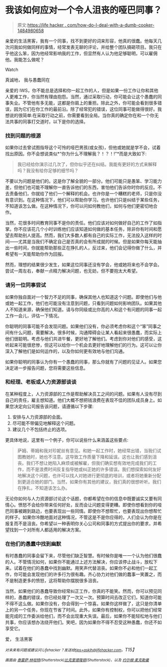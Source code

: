 # 我该如何应对一个令人沮丧的哑巴同事？

> 原文:[https://life hacker . com/how-do-I-deal-with-a-dumb-cooker-1484980658](https://lifehacker.com/how-do-i-deal-with-a-frustratingly-dumb-coworker-1484980658)

亲爱的生活黑客，我有一个同事，找不到更好的词来形容，他真的很蠢。他每天几次问我如何做同样的事情，经常发表无聊的评论，并给整个团队搞砸项目。我只在乎他这么笨，因为他经常影响我的工作，但显然有人认为他足够聪明，可以雇佣他。我能怎么做呢？

Watch

真诚地，
我与愚蠢同在

亲爱的 IWS，你不能总是选择和你一起工作的人，但是如果一份工作让你和其他人更难工作，你当然有理由抱怨。当然，通过采取行动，你可能会让这个愚蠢的同事失业。不管他有多无能，这都是你肩上的重担。除此之外，你可能会看到很多错误，因为它们在你工作的最前沿。除了经常犯的错误，这位同事可能做得很好。我想说的很简单:在采取行动之前，你需要看到全局。当你真的确定你在和一个你无法共事的同事打交道时，以下是你的选择。

### 找到问题的根源

如果你过去曾试图指导这个可怜的哑巴男孩(或女孩)，但他或她就是学不会，试着找出原因。你不会想说类似*“你为什么不理解我？！？！!"*而是大致如下:

> 我已经给你演示过几次了，但你似乎还在纠结。我能有更好的方式来解释吗？我没有给你足够的细节吗？

不要以为问题是他们的。这是你了解全貌的一部分。他们可能只是愚笨、学习能力差，但他们也可能不理解你一直告诉他们的东西，害怕他们告诉你时你的反应。不去责备他们，你就给了他们一个解释的机会。也许你是一个糟糕的老师，只是你没有意识到。在这种情况下，他们可以帮助你学习。也许他们只是纠结于某些任务，不知道该怎么做。在这种情况下，你可以问如何教他们，如何与他们更密切地合作。

当然，花很多时间教育同事不是你的责任。他们应该对如何做好自己的工作了如指掌。你不应该花几个小时训练他们应该知道如何做的基本任务，除非你有时间和愿望去帮助别人提高。然而，我们大多数人都有自己的实际工作，无法投入这样的时间——尤其是当我们不确定自己是否真的会有所成就的时候。但是如果你每天能抽出一些时间，你就能帮助那些正在挣扎的人，反过来，他们会记得你做了什么，并希望有一天能帮助你作为回报。

然而，理想的结果很少发生，如果这位同事还没有学会，他或她将来也不会学会。尝试一周左右，奉献一点精力解决问题，也无妨，但不要抱太大希望。

### 请另一位同事尝试

如果你独自面对一个智力不足的同事，确保其他人也知道这个问题。即使他们与他或她一起工作，他们也可能没有注意到问题，只看到问题如何影响团队。如果其他人不知道来源，确保他们知道。请与你同级或比你高的人和这个有问题的同事一起工作一会儿，评估一下情况。

你聪明的同事可能不会发现问题。如果他们没有，你必须考虑你和这个“笨”同事之间有什么问题，需要解决。很多时候，沟通障碍会让某人看起来很愚蠢，而实际上他们很聪明。考虑与他们共进午餐，更好地了解他们。考虑到你对他们的感受，这听起来可能很悲惨，但这可以给你一个机会去更好地理解他们的行为。这可以让你深入了解他们是如何运作的，以及你如何更有效地与他们沟通。

如果你聪明的同事认为你有一个愚蠢的同事，那么你就有了问题的见证人。如果您决定进一步报告问题，您将需要这些信息。

### 和经理、老板或人力资源部谈谈

在某种程度上，人力资源部的工作是帮助解决员工之间的问题。如果有人没有尽到自己的责任，雇主想知道。他们大概不想把钱浪费在表现不佳的团队成员身上。如果您决定向公司报告该问题，请遵循以下步骤:

1.  安排与人力资源部的会面。
2.  尽可能不带偏见地解释这个问题。
3.  建议几个不包括终止的选项。

更具体地说，这里有一个例子，你可以说些什么来涵盖这些要点:

> 萨姆、蒂姆和我对珍妮丝有意见。和她一起工作时，她经常出错，当我们试图教她时，她也不注意。这导致工作质量下降和延误。这也让我们感到沮丧。我们不想让她陷入麻烦或被解雇，但我们确实想有效地完成我们的工作，而不是浪费时间反复指导她或纠正她的许多错误。我们想探索如何友好地解决这个问题，也许可以找人对她进行更彻底的培训，或者将她重新分配到更适合她的部门。当然，如果你有其他的建议，我们真的很想听听。我们在挣扎，不知道该怎么办。

无论你如何与人力资源部讨论这个话题，你都希望在你的信息中既要诚实又要有同情心。愤怒不会给你带来任何好处，反而会让问题变得更糟。即使你想看到你的哑巴同事被踢到路边，也要表现出一些同情。即使你不想帮忙，也要表现出你想帮忙的样子。如果你冷酷地面对这种情况，不管这是不是你应得的，人们会认为你是在报复而不是沮丧。你希望以一种表明你关心公司和同事的方式提出你的要求，并希望找到一个对所有人都适用的解决方案。

### 在他们的愚蠢中找到幽默

有时愚蠢的同事会留下来，尽管他们缺乏智慧。有时候你是唯一一个认为他们很蠢的人。不管情况如何，如果你不能通过上述方法解决，你应该停止战斗，放松下来。试着在他们的愚蠢中找到幽默。用笑声代替沮丧。如果你不必和他们一起工作，你可能会发现他们的许多行为很有趣。齐心协力对他们做的蠢事一笑置之，而不是制造更多的愤怒，这将帮助你摆脱很多沮丧。

当然，如果他们的愚蠢导致你经常纠正工作，你真的不能笑。然而，你可以预见同样的，愚蠢的错误，你已经处理了一次又一次。预算时间去改正它们，知道你可能不得不这么做。如果你没有，你会得到一个惊喜。如果你这样做了，这只是你清单上的另一个任务，你现在节省了时间。此外，如果你有控制权，你可以把他们经常能完成的工作委派给他们，而不会出现重大失误。最后，如果你不能轻松地与他们共事，你应该想办法绕开他们。笑吧，因为如果你不得不忍受这种愚蠢，你还不如享受它。

爱，
生活黑客

*<small>对未来有问题或建议问 Lifehacker？发送给</small>*[*<small>tips+asklh@lifehacker.com</small>*](mailto:tips+asklh@lifehacker.com)*<small>。</small>T15】*

*<small>画面由</small>* [*<small>泰雷萨·林哈特</small>*](http://www.shutterstock.com/pic.mhtml?id=152623658)*<small>(Shutterstock)</small>*[*<small>比克里德隆顿</small>*](http://www.shutterstock.com/pic.mhtml?id=143674858)*<small>(Shutterstock)，以及</small>* [*<small>约尔根·麦克勒曼</small>*](http://www.shutterstock.com/pic.mhtml?id=141951190)